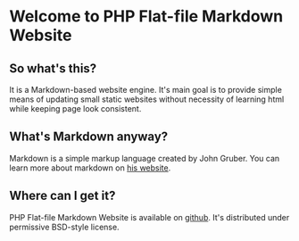 # Welcome to PHP Flat-file Markdown Website

## So what's this? 

It is a Markdown-based website engine. It's main goal is to
provide simple means of updating small static websites without necessity of
learning html while keeping page look consistent.

## What's Markdown anyway?

Markdown is a simple markup language created by John Gruber. You can learn more about markdown on [his website](http://daringfireball.net/projects/markdown/).

## Where can I get it?

PHP Flat-file Markdown Website is available on [github](http://github.com/grassator/php-flatfile-markdown-website/). It's distributed under permissive BSD-style license.
